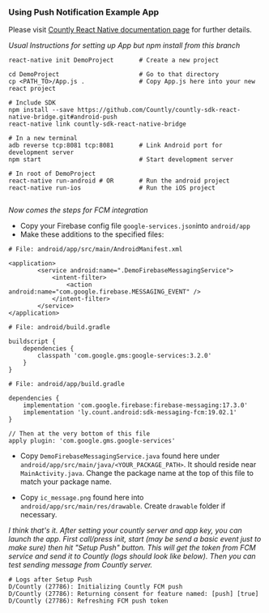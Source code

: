 
### Using Push Notification Example App
Please visit [Countly React Native documentation page](https://resources.count.ly/docs/react-native-bridge) for further details.

*Usual Instructions for setting up App but npm install from this branch*
```
react-native init DemoProject       # Create a new project

cd DemoProject                      # Go to that directory
cp <PATH_TO>/App.js .               # Copy App.js here into your new react project

# Include SDK
npm install --save https://github.com/Countly/countly-sdk-react-native-bridge.git#android-push
react-native link countly-sdk-react-native-bridge

# In a new terminal
adb reverse tcp:8081 tcp:8081       # Link Android port for development server
npm start                           # Start development server

# In root of DemoProject
react-native run-android # OR       # Run the android project
react-native run-ios                # Run the iOS project


```
*Now comes the steps for FCM integration* 

* Copy your Firebase config file `google-services.json`into `android/app`
* Make these additions to the specified files:
```
# File: android/app/src/main/AndroidManifest.xml

<application>
        <service android:name=".DemoFirebaseMessagingService">
            <intent-filter>
                <action android:name="com.google.firebase.MESSAGING_EVENT" />
            </intent-filter>
        </service>
</application>

# File: android/build.gradle

buildscript {
    dependencies {
        classpath 'com.google.gms:google-services:3.2.0'
    }
}

# File: android/app/build.gradle

dependencies {
    implementation 'com.google.firebase:firebase-messaging:17.3.0'
    implementation 'ly.count.android:sdk-messaging-fcm:19.02.1'
}

// Then at the very bottom of this file
apply plugin: 'com.google.gms.google-services'

```

* Copy `DemoFirebaseMessagingService.java` found here under `android/app/src/main/java/<YOUR_PACKAGE_PATH>`. It should reside near `MainActivity.java`. Change the package name at the top of this file to match your package name.

* Copy `ic_message.png` found here into `android/app/src/main/res/drawable`. Create `drawable` folder if necessary.

*I think that's it. After setting your countly server and app key, you can launch the app. First call/press init, start (may be send a basic event just to make sure) then hit "Setup Push" button. This will get the token from FCM service and send it to Countly (logs should look like below). Then you can test sending message from Countly server.*

```
# Logs after Setup Push
D/Countly (27786): Initializing Countly FCM push
D/Countly (27786): Returning consent for feature named: [push] [true]
D/Countly (27786): Refreshing FCM push token
```
